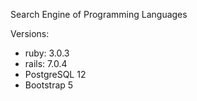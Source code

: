 Search Engine of Programming Languages

Versions:
- ruby: 3.0.3
- rails: 7.0.4
- PostgreSQL 12
- Bootstrap 5
